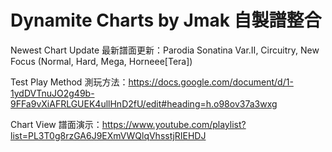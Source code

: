 # Dynamite Charts by Jmak 自製譜整合

Newest Chart Update 最新譜面更新：Parodia Sonatina Var.II, Circuitry, New Focus (Normal, Hard, Mega, Horneee[Tera])

Test Play Method 測玩方法：https://docs.google.com/document/d/1-1ydDVTnuJO2g49b-9FFa9vXiAFRLGUEK4ullHnD2fU/edit#heading=h.o98ov37a3wxg

Chart View 譜面演示：https://www.youtube.com/playlist?list=PL3T0g8rzGA6J9EXmVWQlqVhsstjRIEHDJ